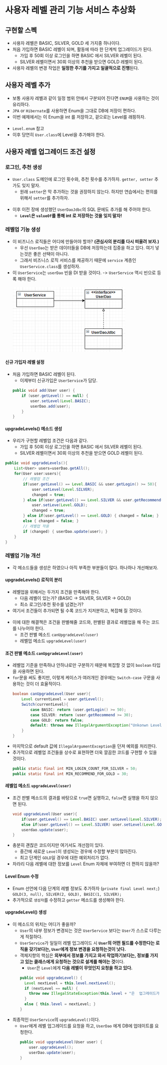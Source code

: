 # 사용자 레벨 관리 기능 서비스 추상화

## 구현할 스펙
* 사용자 레벨은 BASIC, SILVER, GOLD 세 가지중 하나이다.
* 처음 가입하면 BASIC 레벨이 되며, 활동에 따라 한 단계씩 업그레이드가 된다.
    * 가입 후 50회 이상 로그인을 하면 BASIC 에서 SILVER 레벨이 된다.
    * SILVER 레벨이면서 30회 이상의 추천을 받으면 GOLD 레벨이 된다.
* 사용자 레벨의 변경 작업은 **일정한 주기를 가지고 일괄적으로 진행**된다.


## 사용자 레벨 추가
* 보통 사용자 레벨과 같이 일정 범위 안에서 구분되어 진다면 `ENUM`을 사용하는 것이 유리하다.
* `JPA` or `Hibernate`를 사용하면 Enum을 그대로 DB에 저장이 편하다.
* 이번 예제에서는 이 Enum을 int 를 저장하고, 겉으로는 Level를 래핑하자.
<br></br>
* `Level.enum` 참고
* 이후 당연히 `User.class`에 Level을 추가해야 한다.

## 사용자 레벨 업그레이드 조건 설정

### 로그인, 추천 생성
* `User.class` 도메인에 로그인 횟수와, 추천 횟수를 추가하자. `getter, setter` 추가도 잊지 말자.
  * 원래 `setter`은 막 추가하는 것을 권장하지 않는다. 하지만 연습에서는 편의를 위해서 `setter`를 추가하자.
<br></br>
* 이후 이전 장에 생성했던 `UserDaoJdbc`의 SQL 문에도 추가를 해 주어야 한다.
    * **`Level`은 `valueOf`를 통해 int 로 저장하는 것을 잊지 말자!**


### 레벨업 기능 생성
* 이 비즈니스 로직들은 어디에 만들어야 할까? **(관심사의 분리를 다시 떠올려 보자.)**
  * 우선 `UserDao`는 받은 데이터들을 DB에 저장하는데 집중을 하고 있다. 여기 넣는것은 좋은 선택이 아니다.
  * 그래서 비즈니스 로직 서비스를 제공하기 때문에 `service` 계층인 `UserService.class`를 생성하자.
* 이 `UserService`는 `userDao` 빈을 DI 받을 것이다. -> `UserService` 역시 빈으로 등록 해야 한다.
<br></br>
![LevelEnum1.png](LevelEnum1.png)
  
#### 신규 가입자 레벨 설정
* 처음 가입하면 BASIC 레벨이 된다.
  * 이제부터 신규가입은 `UserService`가 담당.
  ```java
  public void add(User user) {
      if (user.getLevel() == null) {
          user.setLevel(Level.BASIC);
          userDao.add(user);
      }
  }
  ```
#### upgradeLevels() 메소드 생성
* 우리가 구현할 레벨업 조건은 다음과 같다.
    * 가입 후 50회 이상 로그인을 하면 BASIC 에서 SILVER 레벨이 된다.
    * SILVER 레벨이면서 30회 이상의 추천을 받으면 GOLD 레벨이 된다.

```java
public void upgradeLevels(){
    List<User> users=userDao.getAll();
    for(User user:users){
        // 레벨업 조건
        if(user.getLevel() == Level.BASIC && user.getLogin() >= 50){
            user.setLevel(Level.SILVER);
            changed = true;
        } else if(user.getLevel() == Level.SILVER && user.getRecommend() >= 30){
            user.setLeve(Level.GOLD);
            changed = true;
        } else if(user.getLevel() == Level.GOLD) { changed = false; }
        else { changed = false; }
        // 레벨업 적용
        if (changed) { userDao.update(user); }
    } 
}
```

### 레벨업 기능 개선
* 각 메소드들을 생성은 하였으나 아직 부족한 부분들이 많다. 하나하나 개선해보자.

#### upgradeLevels() 로직의 분리
* 레벨업을 위해서는 두가지 조건을 만족해야 한다.
  * 다음 레벨이 있는가? (BASIC -> SILVER, SILVER -> GOLD)
  * 최소 로그인/추천 횟수를 넘겼는가?
* 여기서 조건들이 추가되면 될 수록 코드가 지저분하고, 복잡해 질 것이다.
<br></br>
* 이에 대한 해결책은 조건을 판별해줄 코드와, 판별된 결과로 레벨업을 해 주는 코드를 나누어야 한다.
  * 조건 판별 메소드 `canUpgradeLevel(user)`
  * 레벨업 메소드 `upgradeLevel(user)`

    
#### 조건 판별 메소드 `canUpgradeLevel(user)`
* 레벨업 기준을 만족하냐 안하냐로만 구분하기 때문에 복잡할 것 없이 `boolean` 타입을 사용하면 된다.
* `for`문을 써도 좋지만, 이렇게 케이스가 여러개인 경우에는 `Switch-case` 구문을 사용하는 것이 더 효율적이다.
  ```java
  boolean canUpgradeLevel(User user){
      Level currentLevel = user.getLevel();
      Switch(currentLevel){
          case BASIC: return (user.getLogin() >= 50);
          case SILVER: return (user.getRecommend >= 30);
          case GOLD: return false;
          default: throws new IllegalArgumentException("Unkonwn Level: "+ currentLevel);
      }
  }
  ```
* 마지막으로 default 값에 `IllegalArgumentException`을 던져 예외를 처리한다.
* 추가적으로 레벨업 조건들을 상수로 표현하면 더욱 깔끔한 코드를 구현할 수 있을 것이다.
  ```java
  public static final int MIN_LOGIN_COUNT_FOR_SILVER = 50;
  public static final int MIN_RECOMMEND_FOR_GOLD = 30;
  ```

#### 레벨업 메소드 `upgradeLevel(user)`
* 조건 판별 메소드의 결과를 바탕으로 `true`면 실행하고, `false`면 실행을 하지 않으면 된다.
  ```java
  void upgradeLevel(User user){
      if(user.getLevel() == Level.BASIC) user.setLevel(Level.SILVER);
      else if(user.getLevel() == Level.SILVER) user.setLevel(Level.GOLD);
      userdao.update(user);
  }
  ```
* 충분히 괜찮은 코드이지만 여기서도 개선점이 있다.
  * 중간에 새로운 `Level`이 생성되는 경우에 수정할 부분이 많아진다.
  * 최고 단계인 `GOLD`일 경우에 대한 예외처리가 없다.
* 차라리 다음 레벨에 대한 정보를 `Level` Enum 자체에 부여하면 더 편하지 않을까?

#### Level Enum 수정
* Enum 선언에 다음 단계의 레벨 정보도 추가하자 (`private final Level next;`)  
  `GOLD(3, null), SILVER(2, GOLD), BASIC(1, SILVER);`
* 추가적으로 `생성자`를 수정하고 `getter` 메소드를 생성해야 한다.

#### upgradeLevel() 생성
* 이 메소드의 위치는 어디가 좋을까?
  * `User`의 내부 정보가 변경되는 것은 `UserService` 보다는 `User`가 스스로 다루는게 적절하다.
  * `UserService`가 일일이 레벨 업그레이드 시 **`User`의 어떤 필드를 수정한다는 로직을 갖기보다는, 
    `User`에게 정보 변경을 요청하는것이 낫다.**
  * 객체지향의 핵심은 **외부에서 정보를 가지고 와서 작업하기보다는, 정보를 가지고 있는 클래스에게 요청하는 것으로 설계를 해야는 것**이다.
    * `User`은 `Level`에게 **다음 레벨이 무엇인지 요청을 하고 있다.**
    ```java
    public void upgradeLevel() {
      Level nextLevel = this.level.nextLevel();
      if (nextLevel == null) {
        throw new IllegalStateException(this.level + "은  업그레이드가 불가능합니다");
      }
      else { this.level = nextLevel; }
    }
    ```
* 최종적인 `UserService`의 `upgradeLevel()`이다.
  * `User`에게 레벨 업그레이드를 요청을 하고, `UserDao` 에게 DB에 업데이트를 요청한다.
    ```java
    public void upgradeLevel(User user) {
        user.upgradeLevel();
        userDao.update(user);
    }
    ```